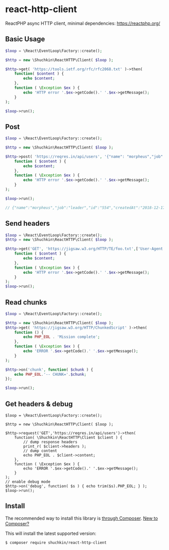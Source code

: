 # react-http-client
ReactPHP async HTTP client, minimal dependencies:
https://reactphp.org/

## Basic Usage
```php
$loop = \React\EventLoop\Factory::create();

$http = new \Shuchkin\ReactHTTP\Client( $loop );

$http->get( 'https://tools.ietf.org/rfc/rfc2068.txt' )->then(
	function( $content ) {
		echo $content;
	},
	function ( \Exception $ex ) {
		echo 'HTTP error '.$ex->getCode().' '.$ex->getMessage();
	}
);

$loop->run();
```

## Post
```php
$loop = \React\EventLoop\Factory::create();

$http = new \Shuchkin\ReactHTTP\Client( $loop );

$http->post( 'https://reqres.in/api/users', '{"name": "morpheus","job": "leader"}' )->then(
	function ( $content ) {
		echo $content;
	},
	function ( \Exception $ex ) {
		echo 'HTTP error '.$ex->getCode().' '.$ex->getMessage();
	}
);

$loop->run();

// {"name":"morpheus","job":"leader","id":"554","createdAt":"2018-12-17T10:31:29.469Z"}
```

## Send headers
```php
$loop = \React\EventLoop\Factory::create();
$http = new \Shuchkin\ReactHTTP\Client( $loop );

$http->get('GET', 'https://jigsaw.w3.org/HTTP/TE/foo.txt',['User-Agent' => 'ReactPHP Awesome'] )->then(
	function ( $content ) {
		echo $content;
	},
	function ( \Exception $ex ) {
		echo 'HTTP error '.$ex->getCode().' '.$ex->getMessage();
	}
);
$loop->run();																					
```

## Read chunks
```php
$loop = \React\EventLoop\Factory::create();

$http = new \Shuchkin\ReactHTTP\Client( $loop );
$http->get( 'https://jigsaw.w3.org/HTTP/ChunkedScript' )->then(
	function () {
		echo PHP_EOL . 'Mission complete';
	},
	function ( \Exception $ex ) {
		echo 'ERROR '.$ex->getCode().' '.$ex->getMessage();
	}
);

$http->on('chunk', function( $chunk ) {
	echo PHP_EOL.'-- CHUNK='.$chunk;
});

$loop->run();
```

## Get headers & debug
```
$loop = \React\EventLoop\Factory::create();

$http = new \Shuchkin\ReactHTTP\Client( $loop );

$http->request('GET','https://reqres.in/api/users')->then(
	function( \Shuchkin\ReactHTTP\Client $client ) {
		// dump response headers
		print_r( $client->headers );
		// dump content
		echo PHP_EOL . $client->content;
	},
	function ( \Exception $ex ) {
		echo 'ERROR '.$ex->getCode().' '.$ex->getMessage();
	}
);
// enable debug mode
$http->on('debug', function( $s ) { echo trim($s).PHP_EOL; } );
$loop->run();
```

## Install

The recommended way to install this library is [through Composer](https://getcomposer.org).
[New to Composer?](https://getcomposer.org/doc/00-intro.md)

This will install the latest supported version:

```bash
$ composer require shuchkin/react-http-client
```
